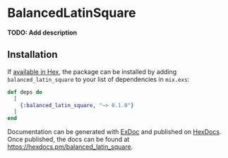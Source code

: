# BalancedLatinSquare

**TODO: Add description**

## Installation

If [available in Hex](https://hex.pm/docs/publish), the package can be installed
by adding `balanced_latin_square` to your list of dependencies in `mix.exs`:

```elixir
def deps do
  [
    {:balanced_latin_square, "~> 0.1.0"}
  ]
end
```

Documentation can be generated with [ExDoc](https://github.com/elixir-lang/ex_doc)
and published on [HexDocs](https://hexdocs.pm). Once published, the docs can
be found at <https://hexdocs.pm/balanced_latin_square>.

